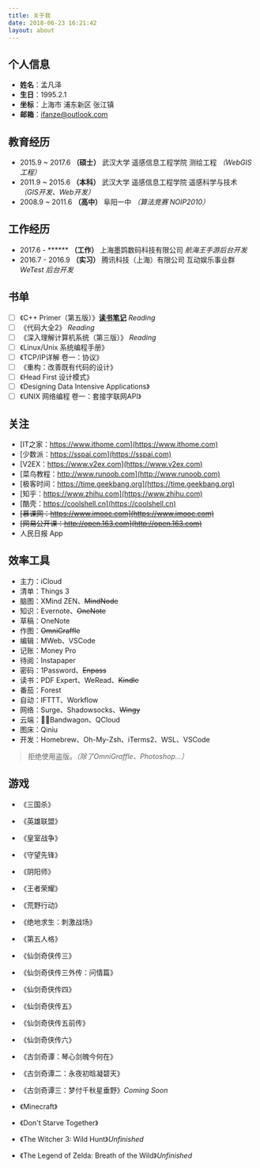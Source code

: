 ```yaml
---
title: 关于我
date: 2018-06-23 16:21:42
layout: about
---
```


## 个人信息

- **姓名**：孟凡泽
- **生日**：1995.2.1
- **坐标**：上海市 浦东新区 张江镇
- **邮箱**：ifanze@outlook.com

## 教育经历

- 2015.9 ~ 2017.6 **（硕士）** 武汉大学 遥感信息工程学院 测绘工程 *（WebGIS工程）*
- 2011.9 ~ 2015.6 **（本科）** 武汉大学 遥感信息工程学院 遥感科学与技术 *（GIS开发、Web开发）*
- 2008.9 ~ 2011.6 **（高中）** 阜阳一中 *（算法竞赛 NOIP2010）*

## 工作经历

- 2017.6 - \*\*\*\*\*\* **（工作）** 上海墨鹍数码科技有限公司 *航海王手游后台开发*
- 2016.7 - 2016.9 **（实习）** 腾讯科技（上海）有限公司 互动娱乐事业群 *WeTest 后台开发*

## 书单

- [ ] 《C++ Primer（第五版）》**[读书笔记](/categories/《C-Primer》/)** *Reading* 
- [ ] 《代码大全2》 *Reading*
- [ ] 《深入理解计算机系统（第三版）》 *Reading*
- [ ] 《Linux/Unix 系统编程手册》
- [ ] 《TCP/IP详解 卷一：协议》
- [ ] 《重构：改善既有代码的设计》
- [ ] 《Head First 设计模式》
- [ ] 《Designing Data Intensive Applications》
- [ ] 《UNIX 网络编程 卷一：套接字联网API》

## 关注

- [IT之家：https://www.ithome.com](https://www.ithome.com)
- [少数派：https://sspai.com](https://sspai.com)
- [V2EX：https://www.v2ex.com](https://www.v2ex.com)
- [菜鸟教程：http://www.runoob.com](http://www.runoob.com)
- [极客时间：https://time.geekbang.org](https://time.geekbang.org)
- [知乎：https://www.zhihu.com](https://www.zhihu.com)
- [酷壳：https://coolshell.cn](https://coolshell.cn)
- ~~[慕课网：https://www.imooc.com](https://www.imooc.com)~~
- ~~[网易公开课：http://open.163.com](http://open.163.com)~~
- 人民日报 App


## 效率工具

- 主力：iCloud
- 清单：Things 3
- 脑图：XMind ZEN、~~MindNode~~
- 知识：Evernote、~~OneNote~~
- 草稿：OneNote
- 作图：~~OmniGraffle~~
- 编辑：MWeb、VSCode
- 记账：Money Pro
- 待阅：Instapaper
- 密码：1Password、~~Enpass~~
- 读书：PDF Expert、WeRead、~~Kindle~~
- 番茄：Forest
- 自动：IFTTT、Workflow
- 网络：Surge、Shadowsocks、~~Wingy~~
- 云端：Bandwagon、QCloud
- 图床：Qiniu
- 开发：Homebrew、Oh-My-Zsh、iTerms2、WSL、VSCode

> 拒绝使用盗版。*（除了OmniGraffle、Photoshop...）*

## 游戏

- 《三国杀》
- 《英雄联盟》
- 《皇室战争》
- 《守望先锋》
- 《阴阳师》
- 《王者荣耀》
- 《荒野行动》
- 《绝地求生：刺激战场》
- 《第五人格》


- 《仙剑奇侠传三》
- 《仙剑奇侠传三外传：问情篇》
- 《仙剑奇侠传四》
- 《仙剑奇侠传五》
- 《仙剑奇侠传五前传》
- 《仙剑奇侠传六》
- 《古剑奇谭：琴心剑魄今何在》
- 《古剑奇谭二：永夜初晗凝碧天》
- 《古剑奇谭三：梦付千秋星垂野》*Coming Soon*


- 《Minecraft》
- 《Don't Starve Together》
- 《The Witcher 3: Wild Hunt》*Unfinished*
- 《The Legend of Zelda: Breath of the Wild》*Unfinished*